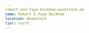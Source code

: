 ```yaml
---
robert-and-faye-buckham-woodstock.md
name: Robert & Faye Buckham
location: Woodstock
tier: torch
---
```


